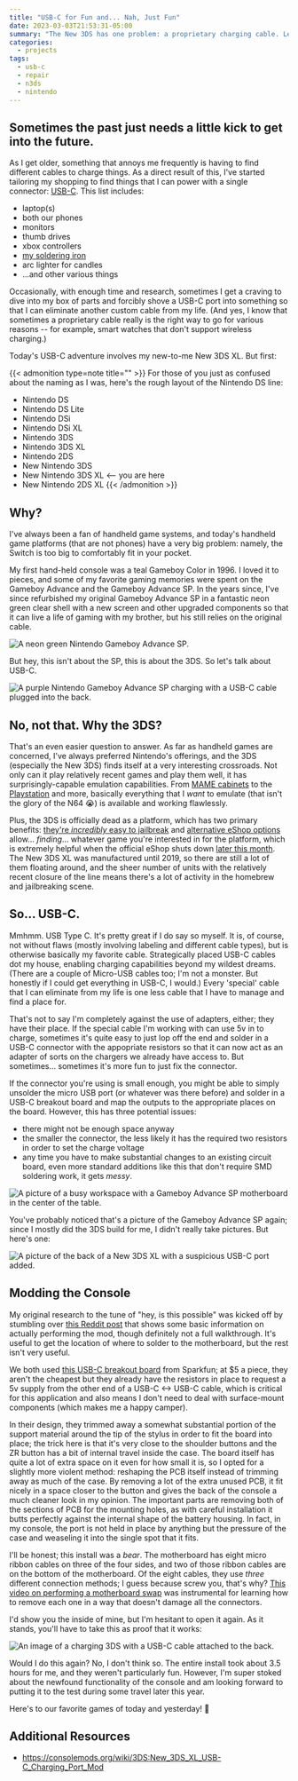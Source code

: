 ```yaml
---
title: "USB-C for Fun and... Nah, Just Fun"
date: 2023-03-03T21:53:31-05:00
summary: "The New 3DS has one problem: a proprietary charging cable. Let's stuff a USB-C port into it instead!"
categories:
  - projects
tags:
  - usb-c
  - repair
  - n3ds
  - nintendo
---
```


## Sometimes the past just needs a little kick to get into the future.

As I get older, something that annoys me frequently is having to find different cables to charge things. As a direct result of this, I've started tailoring my shopping to find things that I can power with a single connector: [USB-C](https://en.wikipedia.org/wiki/USB-C). This list includes:

* laptop(s)
* both our phones
* monitors
* thumb drives
* xbox controllers
* [my soldering iron](https://pine64.com/product/pinecil-smart-mini-portable-soldering-iron/)
* arc lighter for candles
* ...and other various things

Occasionally, with enough time and research, sometimes I get a craving to dive into my box of parts and forcibly shove a USB-C port into something so that I can eliminate another custom cable from my life. (And yes, I know that sometimes a proprietary cable really is the right way to go for various reasons -- for example, smart watches that don't support wireless charging.)

Today's USB-C adventure involves my new-to-me New 3DS XL. But first:

{{< admonition type=note title="" >}}
For those of you just as confused about the naming as I was, here's the rough layout of the Nintendo DS line:

* Nintendo DS
* Nintendo DS Lite
* Nintendo DSi
* Nintendo DSi XL
* Nintendo 3DS
* Nintendo 3DS XL
* Nintendo 2DS
* New Nintendo 3DS
* New Nintendo 3DS XL <-- you are here
* New Nintendo 2DS XL
{{< /admonition >}}

## Why?

I've always been a fan of handheld game systems, and today's handheld game platforms (that are not phones) have a very big problem: namely, the Switch is too big to comfortably fit in your pocket.

My first hand-held console was a teal Gameboy Color in 1996. I loved it to pieces, and some of my favorite gaming memories were spent on the Gameboy Advance and the Gameboy Advance SP. In the years since, I've since refurbished my original Gameboy Advance SP in a fantastic neon green clear shell with a new screen and other upgraded components so that it can live a life of gaming with my brother, but his still relies on the original cable. 

![A neon green Nintendo Gameboy Advance SP.](images/dells_gameboy.jpg "I put a lot of hours on this thing back in the day." )

But hey, this isn't about the SP, this is about the 3DS. So let's talk about USB-C.

![A purple Nintendo Gameboy Advance SP charging with a USB-C cable plugged into the back.](images/gb_usbc.jpg "Okay, one glamour shot of my personal SP. Hey, that's a familiar-looking cable...")

## No, not that. Why the 3DS?

That's an even easier question to answer. As far as handheld games are concerned, I've always preferred Nintendo's offerings, and the 3DS (especially the New 3DS) finds itself at a very interesting crossroads. Not only can it play relatively recent games and play them well, it has surprisingly-capable emulation capabilities. From [MAME cabinets](https://en.wikipedia.org/wiki/MAME) to the [Playstation](https://en.wikipedia.org/wiki/PlayStation_(console)) and more, basically everything that I _want_ to emulate (that isn't the glory of the N64 :sob:) is available and working flawlessly.

Plus, the 3DS is officially dead as a platform, which has two primary benefits: [they're _incredibly_ easy to jailbreak](https://3ds.hacks.guide/) and [alternative eShop options](https://hshop.erista.me/) allow... _finding_... whatever game you're interested in for the platform, which is extremely helpful when the official eShop shuts down [later this month](https://en-americas-support.nintendo.com/app/answers/detail/a_id/57847/~/wii-u-%26-nintendo-3ds-eshop-discontinuation-q%26a). The New 3DS XL was manufactured until 2019, so there are still a lot of them floating around, and the sheer number of units with the relatively recent closure of the line means there's a lot of activity in the homebrew and jailbreaking scene.

## So... USB-C.

Mmhmm. USB Type C. It's pretty great if I do say so myself. It is, of course, not without flaws (mostly involving labeling and different cable types), but is otherwise basically my favorite cable. Strategically placed USB-C cables dot my house, enabling charging capabilities beyond my wildest dreams. (There are a couple of Micro-USB cables too; I'm not a monster. But honestly if I could get everything in USB-C, I would.) Every 'special' cable that I can eliminate from my life is one less cable that I have to manage and find a place for.

That's not to say I'm completely against the use of adapters, either; they have their place. If the special cable I'm working with can use 5v in to charge, sometimes it's quite easy to just lop off the end and solder in a USB-C connector with the appopriate resistors so that it can now act as an adapter of sorts on the chargers we already have access to. But sometimes... sometimes it's more fun to just fix the connector.

If the connector you're using is small enough, you might be able to simply unsolder the micro USB port (or whatever was there before) and solder in a USB-C breakout board and map the outputs to the appropriate places on the board. However, this has three potential issues:

* there might not be enough space anyway
* the smaller the connector, the less likely it has the required two resistors in order to set the charge voltage
* any time you have to make substantial changes to an existing circuit board, even more standard additions like this that don't require SMD soldering work, it gets _messy_.

![A picture of a busy workspace with a Gameboy Advance SP motherboard in the center of the table.](images/gb_building.jpg "The number of tools required and the amount of space it takes up is surprisingly large, even though you don't need a lot of specialty equipment.")

You've probably noticed that's a picture of the Gameboy Advance SP again; since I mostly did the 3DS build for me, I didn't really take pictures. But here's one:

![A picture of the back of a New 3DS XL with a suspicious USB-C port added.](images/3ds_usbc.jpg "It took a lot of very careful filing to get to this point. Channel your inner Clickspring.")

## Modding the Console

My original research to the tune of "hey, is this possible" was kicked off by stumbling over [this Reddit post](https://www.reddit.com/r/3dshacks/comments/bvc7d6/i_modded_my_n3ds_xl_to_add_a_usb_typec_charging/) that shows some basic information on actually performing the mod, though definitely not a full walkthrough. It's useful to get the location of where to solder to the motherboard, but the rest isn't very useful.

We both used [this USB-C breakout board](https://www.sparkfun.com/products/15100) from Sparkfun; at $5 a piece, they aren't the cheapest but they already have the resistors in place to request a 5v supply from the other end of a USB-C <-> USB-C cable, which is critical for this application and also means I don't need to deal with surface-mount components (which makes me a happy camper).

In their design, they trimmed away a somewhat substantial portion of the support material around the tip of the stylus in order to fit the board into place; the trick here is that it's very close to the shoulder buttons and the ZR button has a bit of internal travel inside the case. The board itself has quite a lot of extra space on it even for how small it is, so I opted for a slightly more violent method: reshaping the PCB itself instead of trimming away as much of the case. By removing a lot of the extra unused PCB, it fit nicely in a space closer to the button and gives the back of the console a much cleaner look in my opinion. The important parts are removing both of the sections of PCB for the mounting holes, as with careful installation it butts perfectly against the internal shape of the battery housing. In fact, in my console, the port is not held in place by anything but the pressure of the case and weaseling it into the single spot that it fits.

I'll be honest; this install was a _bear_. The motherboard has eight micro ribbon cables on three of the four sides, and two of those ribbon cables are on the bottom of the motherboard. Of the eight cables, they use _three_ different connection methods; I guess because screw you, that's why? [This video on performing a motherboard swap](https://www.youtube.com/watch?v=x2pr1j6DJ3E) was instrumental for learning how to remove each one in a way that doesn't damage all the connectors.

I'd show you the inside of mine, but I'm hesitant to open it again. As it stands, you'll have to take this as proof that it works:

![An image of a charging 3DS with a USB-C cable attached to the back.](images/3ds_showing_charging.jpg "Charge, baby, charge.")

Would I do this again? No, I don't think so. The entire install took about 3.5 hours for me, and they weren't particularly fun. However, I'm super stoked about the newfound functionality of the console and am looking forward to putting it to the test during some travel later this year.

Here's to our favorite games of today and yesterday! :clinking_glasses:

## Additional Resources

* https://consolemods.org/wiki/3DS:New_3DS_XL_USB-C_Charging_Port_Mod
